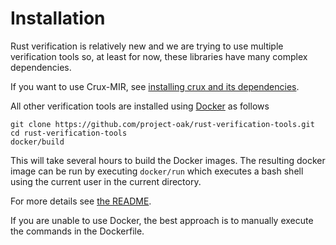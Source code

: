 # Installation

Rust verification is relatively new and we are trying to use multiple
verification tools so, at least for now, these libraries have many complex dependencies.

If you want to use Crux-MIR, see [installing crux and its dependencies](install-crux.md).

All other verification tools are installed using [Docker](https://www.docker.com/) as follows

``` shell
git clone https://github.com/project-oak/rust-verification-tools.git
cd rust-verification-tools
docker/build
```

This will take several hours to build the Docker images.
The resulting docker image can be run by executing `docker/run`
which executes a bash shell using the current user in the current directory.

For more details see [the README](../docker/README.md).

If you are unable to use Docker, the best approach is to manually execute
the commands in the Dockerfile.

